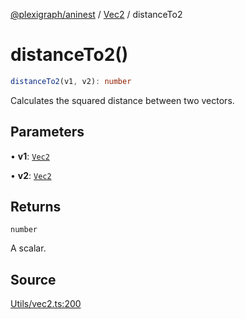[@plexigraph/aninest](../../index.md) / [Vec2](../index.md) / distanceTo2

# distanceTo2()

```ts
distanceTo2(v1, v2): number
```

Calculates the squared distance between two vectors.

## Parameters

• **v1**: [`Vec2`](../type-aliases/Vec2.md)

• **v2**: [`Vec2`](../type-aliases/Vec2.md)

## Returns

`number`

A scalar.

## Source

[Utils/vec2.ts:200](https://github.com/plexigraph/aninest/blob/bb3b3dd/src/Utils/vec2.ts#L200)
